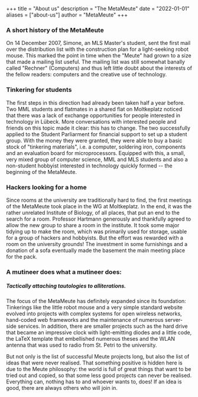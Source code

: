 +++
title = "About us"
description = "The MetaMeute"
date = "2022-01-01"
aliases = ["about-us"]
author = "MetaMeute"
+++

### A short history of the MetaMeute
On 14 December 2007, Simone, an MLS Master's student, sent the first mail over the distribution list with the construction plan for a light-seeking robot mouse. This marked the point in time when the "Meute" had grown to a size that made a mailing list useful. The mailing list was still somewhat banally called "Rechner" (Computers) and thus left little doubt about the interests of the fellow readers: computers and the creative use of technology.

### Tinkering for students
The first steps in this direction had already been taken half a year before. Two MML students and flatmates in a shared flat on Moltkeplatz noticed that there was a lack of exchange opportunities for people interested in technology in Lübeck. More conversations with interested people and friends on this topic made it clear: this has to change. The two successfully applied to the Student Parliarment for financial support to set up a student group. With the money they were granted, they were able to buy a basic stock of "tinkering materials", i.e. a computer, soldering iron, components and an evaluation board for microprocessors. Equipped with this, a small, very mixed group of computer science, MML and MLS students and also a non-student hobbyist interested in technology quickly formed -- the beginning of the MetaMeute.

### Hackers looking for a home
Since rooms at the university are traditionally hard to find, the first meetings of the MetaMeute took place in the WG at Moltkeplatz. In the end, it was the rather unrelated Institute of Biology, of all places, that put an end to the search for a room. Professor Hartmann generously and thankfully agreed to allow the new group to share a room in the institute. It took some major tidying up to make the room, which was primarily used for storage, usable for a group of hackers and hobbyists. But the effort was rewarded with a room on the university grounds! The investment in some furnishings and a donation of a sofa eventually made the basement the main meeting place for the pack.

### A mutineer does what a mutineer does:
##### Tactically attaching tautologies to alliterations.
The focus of the MetaMeute has definitely expanded since its foundation: Tinkerings like the little robot mouse and a very simple standard website evolved into projects with complex systems for open wireless networks, hand-coded web frameworks and the maintenance of numerous server-side services. In addition, there are smaller projects such as the hard drive that became an impressive clock with light-emitting diodes and a little code, the LaTeX template that embellished numerous theses and the WLAN antenna that was used to radio from St. Petri to the university.

But not only is the list of successful Meute projects long, but also the list of ideas that were never realised. That something positive is hidden here is due to the Meute philosophy: the world is full of great things that want to be tried out and copied, so that some less good projects can never be realised. Everything can, nothing has to and whoever wants to, does! If an idea is good, there are always others who will join in.
